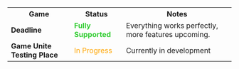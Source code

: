 <table>
  <tr>
    <th> Game</th>
    <th> Status</th>
    <th> Notes</th>
  </tr>
  <tr>
    <td><strong>Deadline</strong></td>
    <td><span style="color:limegreen;"><strong> Fully Supported</strong></span></td>
    <td> Everything works perfectly, more features upcoming.</td>
  </tr>
  <tr>
    <td><strong>Game Unite Testing Place</strong></td>
    <td><span style="color:orange;"> In Progress</span></td>
    <td> Currently in development</td>
    </tr>
</table>
